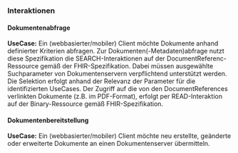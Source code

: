 ### Interaktionen
#### Dokumentenabfrage
**UseCase:** Ein (webbasierter/mobiler) Client möchte Dokumente anhand definierter Kriterien abfragen.
Zur Dokumenten(-Metadaten)abfrage nutzt diese Spezifikation die SEARCH-Interaktionen auf der DocumentReferenc-Ressource gemäß der FHIR-Spezifikation.
Dabei müssen ausgewählte Suchparameter von Dokumentenservern verpflichtend unterstützt werden. Die Selektion erfolgt anhand der Relevanz der Parameter für die identifizierten UseCases.
Der Zugriff auf die von den DocumentReferences verlinkten Dokumente (z.B. im PDF-Format), erfolgt per READ-Interaktion auf der Binary-Ressource gemäß FHIR-Spezifikation.

#### Dokumentenbereitstellung
**UseCase:** Ein (webbasierter/mobiler) Client möchte neu erstellte, geänderte oder erweiterte Dokumente an einen Dokumentenserver übermitteln.
